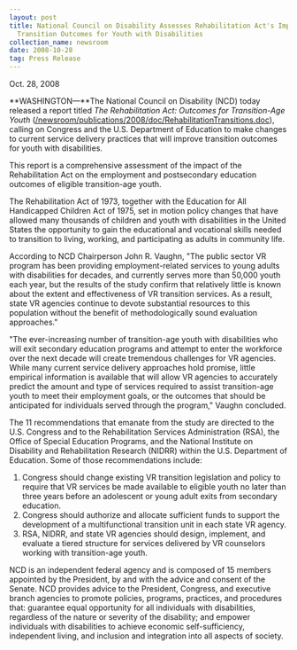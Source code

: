 ```yaml
---
layout: post
title: National Council on Disability Assesses Rehabilitation Act's Impact on
  Transition Outcomes for Youth with Disabilities
collection_name: newsroom
date: 2008-10-28
tag: Press Release
---
```

O﻿ct. 28, 2008

**WASHINGTON—**The National Council on Disability (NCD) today released a report titled *The Rehabilitation Act: Outcomes for Transition-Age Youth* ([/newsroom/publications/2008/doc/RehabilitationTransitions.doc](https://ncd.gov/newsroom/publications/2008/doc/RehabilitationTransitions.doc "/newsroom/publications/2008/doc/RehabilitationTransitions.doc /newsroom/publications/2008/doc/RehabilitationTransitions.doc")), calling on Congress and the U.S. Department of Education to make changes to current service delivery practices that will improve transition outcomes for youth with disabilities.

This report is a comprehensive assessment of the impact of the Rehabilitation Act on the employment and postsecondary education outcomes of eligible transition-age youth.

The Rehabilitation Act of 1973, together with the Education for All Handicapped Children Act of 1975, set in motion policy changes that have allowed many thousands of children and youth with disabilities in the United States the opportunity to gain the educational and vocational skills needed to transition to living, working, and participating as adults in community life.

According to NCD Chairperson John R. Vaughn, "The public sector VR program has been providing employment-related services to young adults with disabilities for decades, and currently serves more than 50,000 youth each year, but the results of the study confirm that relatively little is known about the extent and effectiveness of VR transition services. As a result, state VR agencies continue to devote substantial resources to this population without the benefit of methodologically sound evaluation approaches."

"The ever-increasing number of transition-age youth with disabilities who will exit secondary education programs and attempt to enter the workforce over the next decade will create tremendous challenges for VR agencies. While many current service delivery approaches hold promise, little empirical information is available that will allow VR agencies to accurately predict the amount and type of services required to assist transition-age youth to meet their employment goals, or the outcomes that should be anticipated for individuals served through the program," Vaughn concluded.

The 11 recommendations that emanate from the study are directed to the U.S. Congress and to the Rehabilitation Services Administration (RSA), the Office of Special Education Programs, and the National Institute on Disability and Rehabilitation Research (NIDRR) within the U.S. Department of Education. Some of those recommendations include:

1. Congress should change existing VR transition legislation and policy to require that VR services be made available to eligible youth no later than three years before an adolescent or young adult exits from secondary education.
2. Congress should authorize and allocate sufficient funds to support the development of a multifunctional transition unit in each state VR agency.
3. RSA, NIDRR, and state VR agencies should design, implement, and evaluate a tiered structure for services delivered by VR counselors working with transition-age youth.

NCD is an independent federal agency and is composed of 15 members appointed by the President, by and with the advice and consent of the Senate. NCD provides advice to the President, Congress, and executive branch agencies to promote policies, programs, practices, and procedures that: guarantee equal opportunity for all individuals with disabilities, regardless of the nature or severity of the disability; and empower individuals with disabilities to achieve economic self-sufficiency, independent living, and inclusion and integration into all aspects of society.